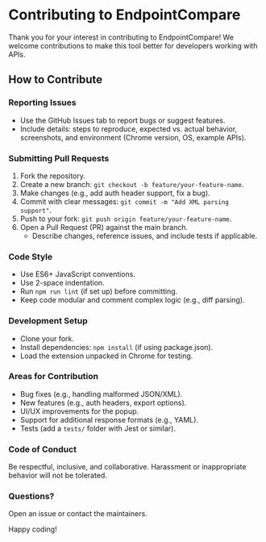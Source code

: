 # Contributing to EndpointCompare

Thank you for your interest in contributing to EndpointCompare! We welcome contributions to make this tool better for developers working with APIs.

## How to Contribute

### Reporting Issues
- Use the GitHub Issues tab to report bugs or suggest features.
- Include details: steps to reproduce, expected vs. actual behavior, screenshots, and environment (Chrome version, OS, example APIs).

### Submitting Pull Requests
1. Fork the repository.
2. Create a new branch: `git checkout -b feature/your-feature-name`.
3. Make changes (e.g., add auth header support, fix a bug).
4. Commit with clear messages: `git commit -m "Add XML parsing support"`.
5. Push to your fork: `git push origin feature/your-feature-name`.
6. Open a Pull Request (PR) against the main branch.
   - Describe changes, reference issues, and include tests if applicable.

### Code Style
- Use ES6+ JavaScript conventions.
- Use 2-space indentation.
- Run `npm run lint` (if set up) before committing.
- Keep code modular and comment complex logic (e.g., diff parsing).

### Development Setup
- Clone your fork.
- Install dependencies: `npm install` (if using package.json).
- Load the extension unpacked in Chrome for testing.

### Areas for Contribution
- Bug fixes (e.g., handling malformed JSON/XML).
- New features (e.g., auth headers, export options).
- UI/UX improvements for the popup.
- Support for additional response formats (e.g., YAML).
- Tests (add a `tests/` folder with Jest or similar).

### Code of Conduct
Be respectful, inclusive, and collaborative. Harassment or inappropriate behavior will not be tolerated.

### Questions?
Open an issue or contact the maintainers.

Happy coding!